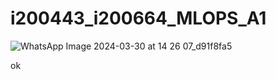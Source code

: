 # i200443_i200664_MLOPS_A1

![WhatsApp Image 2024-03-30 at 14 26 07_d91f8fa5](https://github.com/FahadRamzan/i200443_i200664_MLOPS_A1/assets/119864397/4ac23d0a-2981-4909-b7d2-b04ef9abba8b)

ok

